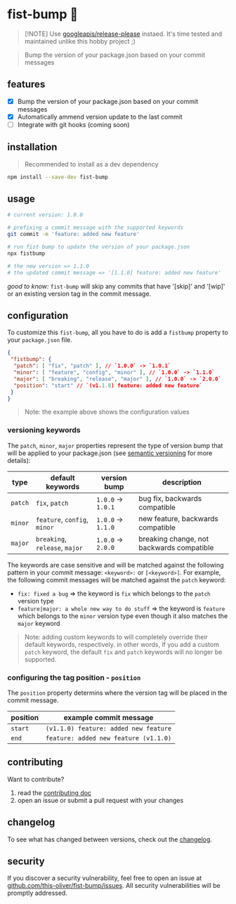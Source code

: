 # fist-bump 👊

> [!NOTE] Use [googleapis/release-please](https://github.com/googleapis/release-please) instaed. It's time tested and maintained unlike this hobby project ;)

> Bump the version of your package.json based on your commit messages

## features

- [x] Bump the version of your package.json based on your commit messages
- [x] Automatically ammend version update to the last commit
- [ ] Integrate with git hooks (coming soon)

## installation

> Recommended to install as a dev dependency

```bash
npm install --save-dev fist-bump
```

## usage

```bash
# current version: 1.0.0

# prefixing a commit message with the supported keywords
git commit -m 'feature: added new feature'

# run fist bump to update the version of your package.json
npx fistbump

# the new version => 1.1.0
# the updated commit message => '[1.1.0] feature: added new feature'
```

*good to know:* `fist-bump` will skip any commits that have '[skip]' and '[wip]' or an existing version tag in the commit message.

## configuration

To customize this `fist-bump`, all you have to do is add a `fistbump` property to your `package.json` file.

```json
{
 "fistbump": {
  "patch": [ "fix", "patch" ], // `1.0.0` -> `1.0.1`
  "minor": [ "feature", "config", "minor" ], // `1.0.0` -> `1.1.0`
  "major": [ "breaking", "release", "major" ], // `1.0.0` -> `2.0.0`
  "position": "start" // `(v1.1.0) feature: added new feature`
 }
}
```

> Note: the example above shows the configuration values

### versioning keywords

The `patch`, `minor`, `major` properties represent the type of version bump that will be applied to your package.json (see [semantic versioning](https://docs.npmjs.com/about-semantic-versioning) for more details):

| type    | default keywords               | version bump       | description                               |
| ------- | ------------------------------ | ------------------ | ----------------------------------------- |
| `patch` | `fix`, `patch`                 | `1.0.0` -> `1.0.1` | bug fix, backwards compatible             |
| `minor` | `feature`, `config`, `minor`   | `1.0.0` -> `1.1.0` | new feature, backwards compatible         |
| `major` | `breaking`, `release`, `major` | `1.0.0` -> `2.0.0` | breaking change, not backwards compatible |

The keywords are case sensitive and will be matched against the following pattern in your commit message: `<keyword>:` or `[<keyword>]`. For example, the following commit messages will be matched against the `patch` keyword:

- `fix: fixed a bug` => the keyword is `fix` which belongs to the `patch` version type
- `feature|major: a whole new way to do stuff` => the keyword is `feature` which belongs to the `minor` version type even though it also matches the `major` keyword

> Note: adding custom keywords to will completely override their default keywords, respectively. in other words, if you add a custom `patch` keyword, the default `fix` and `patch` keywords will no longer be supported.

### configuring the tag position - `position`

The `position` property determins where the version tag will be placed in the commit message.

| position | example commit message                |
| -------- | ------------------------------------- |
| `start`  | `(v1.1.0) feature: added new feature` |
| `end`    | `feature: added new feature (v1.1.0)` |

## contributing

Want to contribute?

1. read the [contributing doc](./docs/contributing.md)
2. open an issue or submit a pull request with your changes

## changelog

To see what has changed between versions, check out the [changelog](./docs/changelog.md).

## security

If you discover a security vulnerability, feel free to open an issue at [github.com/this-oliver/fist-bump/issues](https://github.com/this-oliver/fist-bump/issues). All security vulnerabilities will be promptly addressed.
